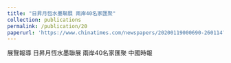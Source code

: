 ```yaml
---
title: "日昇月恆水墨聯展 兩岸40名家匯聚"
collection: publications
permalink: /publication/20
paperurl: 'https://www.chinatimes.com/newspapers/20200119000690-260114?chdtv'
---
```


展覽報導	日昇月恆水墨聯展 兩岸40名家匯聚
中國時報

